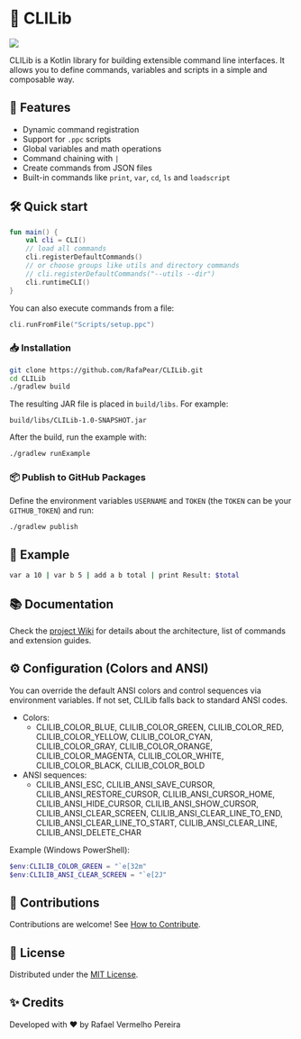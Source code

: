 # 🧩 CLILib

[![](https://jitpack.io/v/RafaPear/CLILib.svg)](https://jitpack.io/#RafaPear/CLILib)

CLILib is a Kotlin library for building extensible command line interfaces. It allows you to define commands, variables and scripts in a simple and composable way.

## 🚀 Features
- Dynamic command registration
- Support for `.ppc` scripts
- Global variables and math operations
- Command chaining with `|`
- Create commands from JSON files
- Built-in commands like `print`, `var`, `cd`, `ls` and `loadscript`

## 🛠️ Quick start
```kotlin
fun main() {
    val cli = CLI()
    // load all commands
    cli.registerDefaultCommands()
    // or choose groups like utils and directory commands
    // cli.registerDefaultCommands("--utils --dir")
    cli.runtimeCLI()
}
```

You can also execute commands from a file:

```kotlin
cli.runFromFile("Scripts/setup.ppc")
```

### 📥 Installation

```bash
git clone https://github.com/RafaPear/CLILib.git
cd CLILib
./gradlew build
```

The resulting JAR file is placed in `build/libs`. For example:

```
build/libs/CLILib-1.0-SNAPSHOT.jar
```

After the build, run the example with:

```bash
./gradlew runExample
```

### 📦 Publish to GitHub Packages
Define the environment variables `USERNAME` and `TOKEN` (the `TOKEN` can be your
`GITHUB_TOKEN`) and run:

```bash
./gradlew publish
```

## 📎 Example
```bash
var a 10 | var b 5 | add a b total | print Result: $total
```

## 📚 Documentation
Check the [project Wiki](https://github.com/RafaPear/CLILib/wiki) for details about the architecture, list of commands and extension guides.

## ⚙️ Configuration (Colors and ANSI)
You can override the default ANSI colors and control sequences via environment variables. If not set, CLILib falls back to standard ANSI codes.

- Colors:
  - CLILIB_COLOR_BLUE, CLILIB_COLOR_GREEN, CLILIB_COLOR_RED, CLILIB_COLOR_YELLOW, CLILIB_COLOR_CYAN, CLILIB_COLOR_GRAY, CLILIB_COLOR_ORANGE, CLILIB_COLOR_MAGENTA, CLILIB_COLOR_WHITE, CLILIB_COLOR_BLACK, CLILIB_COLOR_BOLD
- ANSI sequences:
  - CLILIB_ANSI_ESC, CLILIB_ANSI_SAVE_CURSOR, CLILIB_ANSI_RESTORE_CURSOR, CLILIB_ANSI_CURSOR_HOME, CLILIB_ANSI_HIDE_CURSOR, CLILIB_ANSI_SHOW_CURSOR, CLILIB_ANSI_CLEAR_SCREEN, CLILIB_ANSI_CLEAR_LINE_TO_END, CLILIB_ANSI_CLEAR_LINE_TO_START, CLILIB_ANSI_CLEAR_LINE, CLILIB_ANSI_DELETE_CHAR

Example (Windows PowerShell):

```powershell
$env:CLILIB_COLOR_GREEN = "`e[32m"
$env:CLILIB_ANSI_CLEAR_SCREEN = "`e[2J"
```

## 🤝 Contributions
Contributions are welcome! See [How to Contribute](https://github.com/RafaPear/CLILib/wiki/How-to-Contribute).

## 📄 License
Distributed under the [MIT License](https://opensource.org/licenses/MIT).

## ✨ Credits
Developed with ❤️ by Rafael Vermelho Pereira
